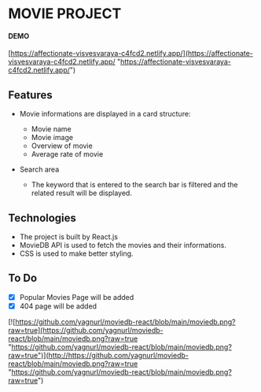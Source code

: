 
# MOVIE PROJECT

#### DEMO 
[https://affectionate-visvesvaraya-c4fcd2.netlify.app/](https://affectionate-visvesvaraya-c4fcd2.netlify.app/ "https://affectionate-visvesvaraya-c4fcd2.netlify.app/")

## Features

- Movie informations are displayed in a card structure:
    - Movie name 
    - Movie image
    - Overview of movie  
    - Average rate of movie 
  
- Search area 
    - The keyword that is entered to the search bar is filtered and the related result will be displayed.

## Technologies
- The project is built by React.js
- MovieDB API is used to fetch the movies and their informations.
- CSS is used to make better styling.

## To Do

- [x] Popular Movies Page will be added
- [x] 404 page will be added

[![https://github.com/yagnurl/moviedb-react/blob/main/moviedb.png?raw=true](https://github.com/yagnurl/moviedb-react/blob/main/moviedb.png?raw=true "https://github.com/yagnurl/moviedb-react/blob/main/moviedb.png?raw=true")](http://https://github.com/yagnurl/moviedb-react/blob/main/moviedb.png?raw=true "https://github.com/yagnurl/moviedb-react/blob/main/moviedb.png?raw=true")
